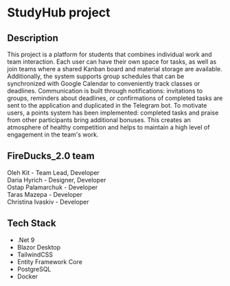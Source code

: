 # StudyHub project

## Description

This project is a platform for students that combines individual work and team interaction. Each user can have their own space for tasks, as well as join teams where a shared Kanban board and material storage are available. Additionally, the system supports group schedules that can be synchronized with Google Calendar to conveniently track classes or deadlines. Communication is built through notifications: invitations to groups, reminders about deadlines, or confirmations of completed tasks are sent to the application and duplicated in the Telegram bot. To motivate users, a points system has been implemented: completed tasks and praise from other participants bring additional bonuses. This creates an atmosphere of healthy competition and helps to maintain a high level of engagement in the team's work.

## FireDucks_2.0 team

Oleh Kit - Team Lead, Developer  
Daria Hyrich - Designer, Developer  
Ostap Palamarchuk - Developer  
Taras Mazepa - Developer  
Christina Ivaskiv - Developer   

## Tech Stack

* .Net 9  
* Blazor Desktop
* TailwindCSS
* Entity Framework Core
* PostgreSQL
* Docker
